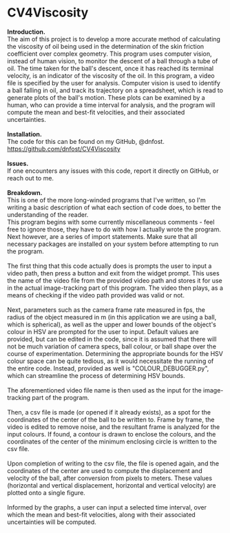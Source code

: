 # CV4Viscosity
**Introduction.<br/>**
The aim of this project is to develop a more accurate method of calculating the viscosity of oil being used in the determination of the skin friction coefficient over complex geometry. This program uses computer vision, instead of human vision, to monitor the descent of a ball through a tube of oil. The time taken for the ball's descent, once it has reached its terminal velocity, is an indicator of the viscosity of the oil. In this program, a video file is specified by the user for analysis. Computer vision is used to identify a ball falling in oil, and track its trajectory on a spreadsheet, which is read to generate plots of the ball's motion. These plots can be examined by a human, who can provide a time interval for analysis, and the program will compute the mean and best-fit velocities, and their associated uncertainties.<br/>
<br/>
**Installation.<br/>**
The code for this can be found on my GitHub, @dnfost. https://github.com/dnfost/CV4Viscosity<br/>
<br/>
**Issues.<br/>**
If one encounters any issues with this code, report it directly on GitHub, or reach out to me. <br/>
<br/>
**Breakdown.<br/>**
This is one of the more long-winded programs that I've written, so I'm writing a basic description of what each section of code does, to better the understanding of the reader. <br/>
This program begins with some currently miscellaneous comments - feel free to ignore those, they have to do with how I actually wrote the program. Next however, are a series of import statements. Make sure that all necessary packages are installed on your system before attempting to run the program. <br/>
<br/>
The first thing that this code actually does is prompts the user to input a video path, then press a button and exit from the widget prompt. This uses the name of the video file from the provided video path and stores it for use in the actual image-tracking part of this program. The video then plays, as a means of checking if the video path provided was valid or not. <br/>
<br/>
Next, parameters such as the camera frame rate measured in fps, the radius of the object measured in m (in this application we are using a ball, which is spherical), as well as the upper and lower bounds of the object's colour in HSV are prompted for the user to input. Default values are provided, but can be edited in the code, since it is assumed that there will not be much variation of camera specs, ball colour, or ball shape over the course of experimentation. Determining the appropriate bounds for the HSV colour space can be quite tedious, as it would necessitate the running of the entire code. Instead, provided as well is "COLOUR\_DEBUGGER.py", which can streamline the process of determining HSV bounds.<br/>
<br/>
The aforementioned video file name is then used as the input for the image-tracking part of the program. <br/>
<br/>
Then, a csv file is made (or opened if it already exists), as a spot for the coordinates of the center of the ball to be written to. Frame by frame, the video is edited to remove noise, and the resultant frame is analyzed for the input colours. If found, a contour is drawn to enclose the colours, and the coordinates of the center of the minimum enclosing circle is written to the csv file. <br/>
<br/>
Upon completion of writing to the csv file, the file is opened again, and the coordinates of the center are used to compute the displacement and velocity of the ball, after conversion from pixels to meters. These values (horizontal and vertical displacement, horizontal and vertical velocity) are plotted onto a single figure. <br/>
<br/>
Informed by the graphs, a user can input a selected time interval, over which the mean and best-fit velocities, along with their associated uncertainties will be computed.
